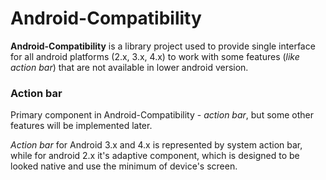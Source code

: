 Android-Compatibility
=============

**Android-Compatibility** is a library project used to provide single interface for all android platforms (2.x, 3.x, 4.x) to work with some features (*like action bar*) that are not available in lower android version. 

### Action bar

Primary component in Android-Compatibility - *action bar*, but some other features will be implemented later.

*Action bar* for Android 3.x and 4.x is represented by system action bar, while for android 2.x it's adaptive component, which is designed to be looked native and use the minimum of device's screen. 
